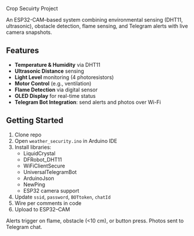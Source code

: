 Crop Secuirty Project

An ESP32-CAM–based system combining environmental sensing (DHT11, ultrasonic), obstacle detection, flame sensing, and Telegram alerts with live camera snapshots.

## Features
- **Temperature & Humidity** via DHT11
- **Ultrasonic Distance** sensing
- **Light Level** monitoring (4 photoresistors)
- **Motor Control** (e.g., ventilation)
- **Flame Detection** via digital sensor
- **OLED Display** for real-time status
- **Telegram Bot Integration**: send alerts and photos over Wi-Fi

## Getting Started
1. Clone repo  
2. Open `weather_security.ino` in Arduino IDE  
3. Install libraries:  
   - LiquidCrystal  
   - DFRobot_DHT11  
   - WiFiClientSecure  
   - UniversalTelegramBot  
   - ArduinoJson  
   - NewPing  
   - ESP32 camera support  
4. Update `ssid`, `password`, `BOTtoken`, `chatId`  
5. Wire per comments in code  
6. Upload to ESP32–CAM  

Alerts trigger on flame, obstacle (<10 cm), or button press. Photos sent to Telegram chat.

